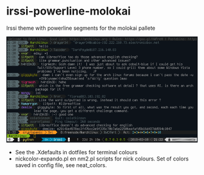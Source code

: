 # irssi-powerline-molokai
Irssi theme with powerline segments for the molokai pallete

![irssi powerline molokai theme](https://raw.githubusercontent.com/gruw/irssi-powerline-molokai/master/2018-02-10-212255_640x354_scrot.png)

- See the .Xdefaults in dotfiles for terminal colours
- nickcolor-expando.pl en nm2.pl scripts for nick colours. Set of colors saved in config file, see neat_colors.
